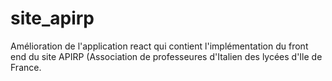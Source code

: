 # site_apirp
Amélioration de l'application react qui contient l'implémentation du front end du site APIRP (Association de professeures d'Italien des lycées d'Ile de France. 
